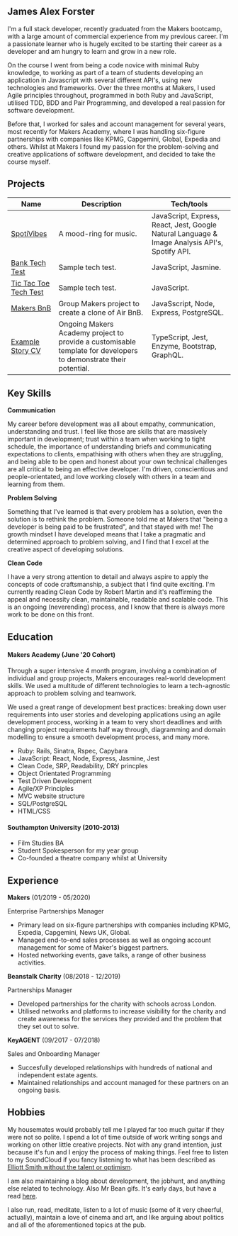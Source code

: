 ## James Alex Forster

I'm a full stack developer, recently graduated from the Makers bootcamp, with a large amount of commercial experience from my previous career. I'm a passionate learner who is hugely excited to be starting their career as a developer and am hungry to learn and grow in a new role.

On the course I went from being a code novice with minimal Ruby knowledge, to working as part of a team of students developing an application in Javascript with several different API's, using new technologies and frameworks. Over the three months at Makers, I used Agile principles throughout, programmed in both Ruby and JavaScript, utilised TDD, BDD and Pair Programming, and developed a real passion for software development.

Before that, I worked for sales and account management for several years, most recently for Makers Academy, where I was handling six-figure partnerships with companies like KPMG, Capgemini, Global, Expedia and others. Whilst at Makers I found my passion for the problem-solving and creative applications of software development, and decided to take the course myself. 

## Projects
| Name                         | Description            | Tech/tools        |
| ---------------------------- | -----------------      | ----------------- |
| [SpotiVibes](https://www.spotivibes.surge.sh)             | A mood-ring for music. | JavaScript, Express, React, Jest, Google Natural Language & Image Analysis API's, Spotify API. |
| [Bank Tech Test](https://github.com/jamesAforster/bankTechTest) | Sample tech test. | JavaScript, Jasmine.     |
| [Tic Tac Toe Tech Test](https://github.com/jamesAforster/ticTacToeTechTest) | Sample tech test. | JavaScript. |
| [Makers BnB](https://github.com/jamesAforster/Makersbnb) | Group Makers project to create a clone of Air BnB. | JavaSscript, Node, Express, PostgreSQL. |
| [Example Story CV](https://github.com/makersacademy/example-story-website)| Ongoing Makers Academy project to provide a customisable template for developers to demonstrate their potential. | TypeScript, Jest, Enzyme, Bootstrap, GraphQL. |


## Key Skills
**Communication**

My career before development was all about empathy, communication, understanding and trust. I feel like those are skills that are massively important in development; trust within a team when working to tight schedule, the importance of understanding briefs and communicating expectations to clients, empathising with others when they are struggling, and being able to be open and honest about your own technical challenges are all critical to being an effective developer. 
I'm driven, conscientious and people-orientated, and love working closely with others in a team and learning from them. 

**Problem Solving**

Something that I've learned is that every problem has a solution, even the solution is to rethink the problem. Someone told me at Makers that "being a developer is being paid to be frustrated", and that stayed with me! The growth mindset I have developed means that I take a pragmatic and determined approach to problem solving, and I find that I excel at the creative aspect of developing solutions. 

**Clean Code**

I have a very strong attention to detail and always aspire to apply the concepts of code craftsmanship, a subject that I find quite exciting. I'm currently reading Clean Code by Robert Martin and it's reaffirming the appeal and necessity clean, maintainable, readable and scalable code. This is an ongoing (neverending) process, and I know that there is always more work to be done on this front.

## Education
#### Makers Academy (June '20 Cohort)
Through a super intensive 4 month program, involving a combination of individual and group projects, Makers encourages real-world development skills. We used a multitude of different technologies to learn a tech-agnostic approach to problem solving and teamwork.

We used a great range of development best practices: breaking down user requirements into user stories and developing applications using an agile development process, working in a team to very short deadlines and with changing project requirements half way through, diagramming and domain modelling to ensure a smooth development process, and many more.

- Ruby: Rails, Sinatra, Rspec, Capybara
- JavaScript: React, Node, Express, Jasmine, Jest
- Clean Code, SRP, Readability, DRY princples
- Object Orientated Programming
- Test Driven Development
- Agile/XP Principles
- MVC website structure
- SQL/PostgreSQL
- HTML/CSS

#### Southampton University (2010-2013)
- Film Studies BA
- Student Spokesperson for my year group
- Co-founded a theatre company whilst at University

## Experience
**Makers** (01/2019 - 05/2020)

Enterprise Partnerships Manager
- Primary lead on six-figure partnerships with companies including KPMG, Expedia, Capgemini, News UK, Global.
- Managed end-to-end sales processes as well as ongoing account management for some of Maker's biggest partners.
- Hosted networking events, gave talks, a range of other business activities.

**Beanstalk Charity** (08/2018 - 12/2019)  

Partnerships Manager
- Developed partnerships for the charity with schools across London.
- Utilised networks and platforms to increase visibility for the charity and create awareness for the services they provided and the problem that they set out to solve.

**KeyAGENT** (09/2017 - 07/2018)

Sales and Onboarding Manager
- Succesfully developed relationships with hundreds of national and independent estate agents.
- Maintained relationships and account managed for these partners on an ongoing basis.

## Hobbies
My housemates would probably tell me I played far too much guitar if they were not so polite. I spend a lot of time outside of work writing songs and working on other little creative projects. Not with any grand intention, just because it's fun and I enjoy the process of making things. Feel free to listen to my SoundCloud if you fancy listening to what has been described as [Elliott Smith without the talent or optimism](https://soundcloud.com/user-656076887).

I am also maintaining a blog about development, the jobhunt, and anything else related to technology. Also Mr Bean gifs. It's early days, but have a read [here](https://medium.com/@jamesalexforster).

I also run, read, meditate, listen to a lot of music (some of it very cheerful, actually), maintain a love of cinema and art, and like arguing about politics and all of the aforementioned topics at the pub.
